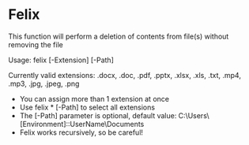 # Felix
This function will perform a deletion of contents from file(s) without removing the file

Usage:  felix [-Extension] [-Path]

Currently valid extensions: .docx, .doc, .pdf, .pptx, .xlsx, .xls, .txt, .mp4, .mp3, .jpg, .jpeg, .png

- You can assign more than 1 extension at once
- Use felix * [-Path] to select all extensions
- The [-Path] parameter is optional, default value: C:\Users\\[Environment]::UserName\Documents
- Felix works recursively, so be careful!
